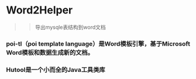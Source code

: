 # Word2Helper
>>导出mysqle表结构到word文档


### poi-tl（poi template language）是Word模板引擎，基于Microsoft Word模板和数据生成新的文档。


### Hutool是一个小而全的Java工具类库